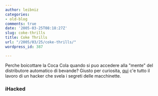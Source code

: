```yaml
---
author: leibniz
categories:
- old-blog
comments: true
date: '2005-03-25T08:18:27Z'
slug: coke-thrills
title: Coke Thrills
url: "/2005/03/25/coke-thrills/"
wordpress_id: 387

---
```

Perche boicottare la Coca Cola quando si puo accedere alla "mente"
del distributore automatico di bevande? Giusto per curiosita, [qui](https://www.i-hacked.com/content/view/12/48/) c'e tutto il lavoro di un hacker che svela i segreti delle macchinette.




### iHacked 
